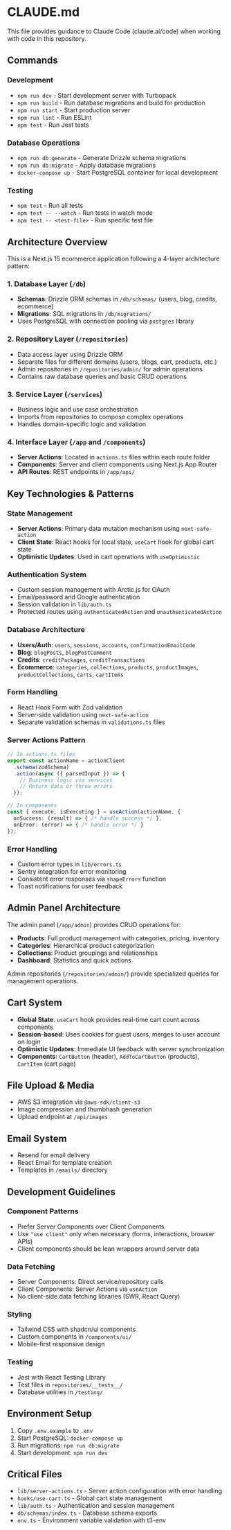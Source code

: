 # CLAUDE.md

This file provides guidance to Claude Code (claude.ai/code) when working with code in this repository.

## Commands

### Development
- `npm run dev` - Start development server with Turbopack
- `npm run build` - Run database migrations and build for production
- `npm run start` - Start production server
- `npm run lint` - Run ESLint
- `npm test` - Run Jest tests

### Database Operations
- `npm run db:generate` - Generate Drizzle schema migrations
- `npm run db:migrate` - Apply database migrations
- `docker-compose up` - Start PostgreSQL container for local development

### Testing
- `npm test` - Run all tests
- `npm test -- --watch` - Run tests in watch mode
- `npm test -- <test-file>` - Run specific test file

## Architecture Overview

This is a Next.js 15 ecommerce application following a 4-layer architecture pattern:

### 1. Database Layer (`/db`)
- **Schemas**: Drizzle ORM schemas in `/db/schemas/` (users, blog, credits, ecommerce)
- **Migrations**: SQL migrations in `/db/migrations/`
- Uses PostgreSQL with connection pooling via `postgres` library

### 2. Repository Layer (`/repositories`)
- Data access layer using Drizzle ORM
- Separate files for different domains (users, blogs, cart, products, etc.)
- Admin repositories in `/repositories/admin/` for admin operations
- Contains raw database queries and basic CRUD operations

### 3. Service Layer (`/services`)
- Business logic and use case orchestration
- Imports from repositories to compose complex operations
- Handles domain-specific logic and validation

### 4. Interface Layer (`/app` and `/components`)
- **Server Actions**: Located in `actions.ts` files within each route folder
- **Components**: Server and client components using Next.js App Router
- **API Routes**: REST endpoints in `/app/api/`

## Key Technologies & Patterns

### State Management
- **Server Actions**: Primary data mutation mechanism using `next-safe-action`
- **Client State**: React hooks for local state, `useCart` hook for global cart state
- **Optimistic Updates**: Used in cart operations with `useOptimistic`

### Authentication System
- Custom session management with Arctic.js for OAuth
- Email/password and Google authentication
- Session validation in `lib/auth.ts`
- Protected routes using `authenticatedAction` and `unauthenticatedAction`

### Database Architecture
- **Users/Auth**: `users`, `sessions`, `accounts`, `confirmationEmailCode`
- **Blog**: `blogPosts`, `blogPostComment`
- **Credits**: `creditPackages`, `creditTransactions`
- **Ecommerce**: `categories`, `collections`, `products`, `productImages`, `productCollections`, `carts`, `cartItems`

### Form Handling
- React Hook Form with Zod validation
- Server-side validation using `next-safe-action`
- Separate validation schemas in `validations.ts` files

### Server Actions Pattern
```typescript
// In actions.ts files
export const actionName = actionClient
  .schema(zodSchema)
  .action(async ({ parsedInput }) => {
    // Business logic via services
    // Return data or throw errors
  });

// In components
const { execute, isExecuting } = useAction(actionName, {
  onSuccess: (result) => { /* handle success */ },
  onError: (error) => { /* handle error */ }
});
```

### Error Handling
- Custom error types in `lib/errors.ts`
- Sentry integration for error monitoring
- Consistent error responses via `shapeErrors` function
- Toast notifications for user feedback

## Admin Panel Architecture

The admin panel (`/app/admin`) provides CRUD operations for:
- **Products**: Full product management with categories, pricing, inventory
- **Categories**: Hierarchical product categorization
- **Collections**: Product groupings and relationships
- **Dashboard**: Statistics and quick actions

Admin repositories (`/repositories/admin/`) provide specialized queries for management operations.

## Cart System

- **Global State**: `useCart` hook provides real-time cart count across components
- **Session-based**: Uses cookies for guest users, merges to user account on login
- **Optimistic Updates**: Immediate UI feedback with server synchronization
- **Components**: `CartButton` (header), `AddToCartButton` (products), `CartItem` (cart page)

## File Upload & Media

- AWS S3 integration via `@aws-sdk/client-s3`
- Image compression and thumbhash generation
- Upload endpoint at `/api/images`

## Email System

- Resend for email delivery
- React Email for template creation
- Templates in `/emails/` directory

## Development Guidelines

### Component Patterns
- Prefer Server Components over Client Components
- Use `"use client"` only when necessary (forms, interactions, browser APIs)
- Client components should be lean wrappers around server data

### Data Fetching
- Server Components: Direct service/repository calls
- Client Components: Server Actions via `useAction`
- No client-side data fetching libraries (SWR, React Query)

### Styling
- Tailwind CSS with shadcn/ui components
- Custom components in `/components/ui/`
- Mobile-first responsive design

### Testing
- Jest with React Testing Library
- Test files in `repositories/__tests__/`
- Database utilities in `/testing/`

## Environment Setup

1. Copy `.env.example` to `.env`
2. Start PostgreSQL: `docker-compose up`
3. Run migrations: `npm run db:migrate`
4. Start development: `npm run dev`

## Critical Files

- `lib/server-actions.ts` - Server action configuration with error handling
- `hooks/use-cart.ts` - Global cart state management
- `lib/auth.ts` - Authentication and session management
- `db/schemas/index.ts` - Database schema exports
- `env.ts` - Environment variable validation with t3-env